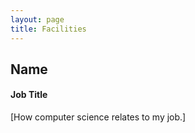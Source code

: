 ```yaml
---
layout: page
title: Facilities
---
```


## Name
#### Job Title
[How computer science relates to my job.]

